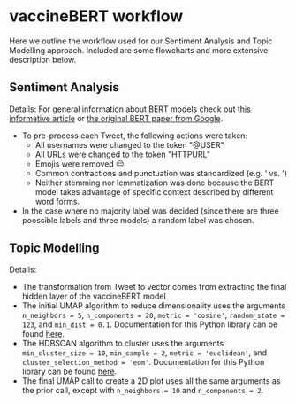 # vaccineBERT workflow

Here we outline the workflow used for our Sentiment Analysis and Topic Modelling approach. Included are some flowcharts and more extensive description below.

## Sentiment Analysis

Details:
For general information about BERT models check out [this informative article](https://towardsdatascience.com/bert-explained-state-of-the-art-language-model-for-nlp-f8b21a9b6270) or [the original BERT paper from Google](https://arxiv.org/abs/1810.04805).
* To pre-process each Tweet, the following actions were taken:
  - All usernames were changed to the token "@USER"
  - All URLs were changed to the token "HTTPURL"
  - Emojis were removed 😔
  - Common contractions and punctuation was standardized (e.g. ’ vs. ')
  - Neither stemming nor lemmatization was done because the BERT model takes advantage of specific context described by different word forms.
* In the case where no majority label was decided (since there are three poossible labels and three models) a random label was chosen.

## Topic Modelling

Details:
* The transformation from Tweet to vector comes from extracting the final hidden layer of the vaccineBERT model
* The initial UMAP algorithm to reduce dimensionality uses the arguments `n_neighbors = 5`, `n_components = 20`, `metric = 'cosine'`, `random_state = 123`, and `min_dist = 0.1`. Documentation for this Python library can be found [here](https://umap-learn.readthedocs.io/en/latest/).
* The HDBSCAN algorithm to cluster uses the arguments `min_cluster_size = 10`, `min_sample = 2`, `metric = 'euclidean'`, and `cluster_selection_method = 'eom'`. Documentation for this Python library can be found [here](https://hdbscan.readthedocs.io/en/latest/index.html).
* The final UMAP call to create a 2D plot uses all the same arguments as the prior call, except with `n_neighbors = 10` and `n_components = 2`.
